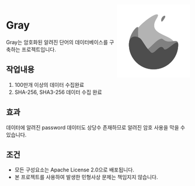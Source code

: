<img align="right" src=docs/gray.png height="200px">

# Gray
Gray는 암호화된 알려진 단어의 데이터베이스를 구축하는 프로젝트입니다.

## 작업내용
1. 100만개 이상의 데이터 수집완료
2. SHA-256, SHA3-256 데이터 수집 완료

## 효과
데이터에 알려진 password 데이터도 상당수 존재하므로 알려진 암호 사용을 막을 수 있습니다.

## 조건
 - 모든 구성요소는 Apache License 2.0으로 배포됩니다.
 - 본 프로젝트를 사용하여 발생한 민형사상 문제는 책임지지 않습니다.
